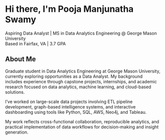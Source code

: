 #  Hi there, I'm Pooja Manjunatha Swamy

Aspiring Data Analyst | MS in Data Analytics Engineering @ George Mason University  
Based in Fairfax, VA | 3.7 GPA  

##  About Me

Graduate student in Data Analytics Engineering at George Mason University, currently exploring opportunities as a Data Analyst. My background includes experience through capstone projects, internships, and academic research focused on data analytics, machine learning, and cloud-based solutions.

I’ve worked on large-scale data projects involving ETL pipeline development, graph-based intelligence systems, and interactive dashboarding using tools like Python, SQL, AWS, Neo4j, and Tableau.

My work reflects cross-functional collaboration, reproducible analytics, and practical implementation of data workflows for decision-making and insight generation.
